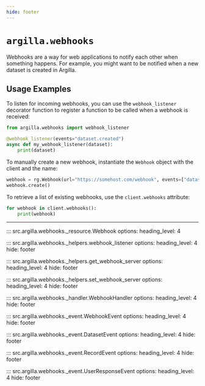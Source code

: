 ```yaml
---
hide: footer
---
```


# `argilla.webhooks`

Webhooks are a way for web applications to notify each other when something happens. For example, you might want to be
notified when a new dataset is created in Argilla.

## Usage Examples

To listen for incoming webhooks, you can use the `webhook_listener` decorator function to register a function to be called
when a webhook is received:

```python
from argilla.webhooks import webhook_listener

@webhook_listener(events="dataset.created")
async def my_webhook_listener(dataset):
    print(dataset)
```

To manually create a new webhook, instantiate the `Webhook` object with the client and the name:

```python
webhook = rg.Webhook(url="https://somehost.com/webhook", events=["dataset.created"], description="My webhook")
webhook.create()
```

To retrieve a list of existing webhooks, use the `client.webhooks` attribute:

```python
for webhook in client.webhooks():
    print(webhook)
```

---

::: src.argilla.webhooks._resource.Webhook
    options:
        heading_level: 4


::: src.argilla.webhooks._helpers.webhook_listener
    options:
        heading_level: 4
        hide: footer

::: src.argilla.webhooks._helpers.get_webhook_server
    options:
        heading_level: 4
        hide: footer

::: src.argilla.webhooks._helpers.set_webhook_server
    options:
        heading_level: 4
        hide: footer

::: src.argilla.webhooks._handler.WebhookHandler
    options:
        heading_level: 4
        hide: footer


::: src.argilla.webhooks._event.WebhookEvent
    options:
        heading_level: 4
        hide: footer

::: src.argilla.webhooks._event.DatasetEvent
    options:
        heading_level: 4
        hide: footer


::: src.argilla.webhooks._event.RecordEvent
    options:
        heading_level: 4
        hide: footer

::: src.argilla.webhooks._event.UserResponseEvent
    options:
        heading_level: 4
        hide: footer

